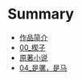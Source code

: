 # Summary

* [作品简介](README.md)
* [00\_楔子](chapter1.md)
* [原著小说](原著小说.md)
* [04\_是骡，是马](04是骡，是马.md)

